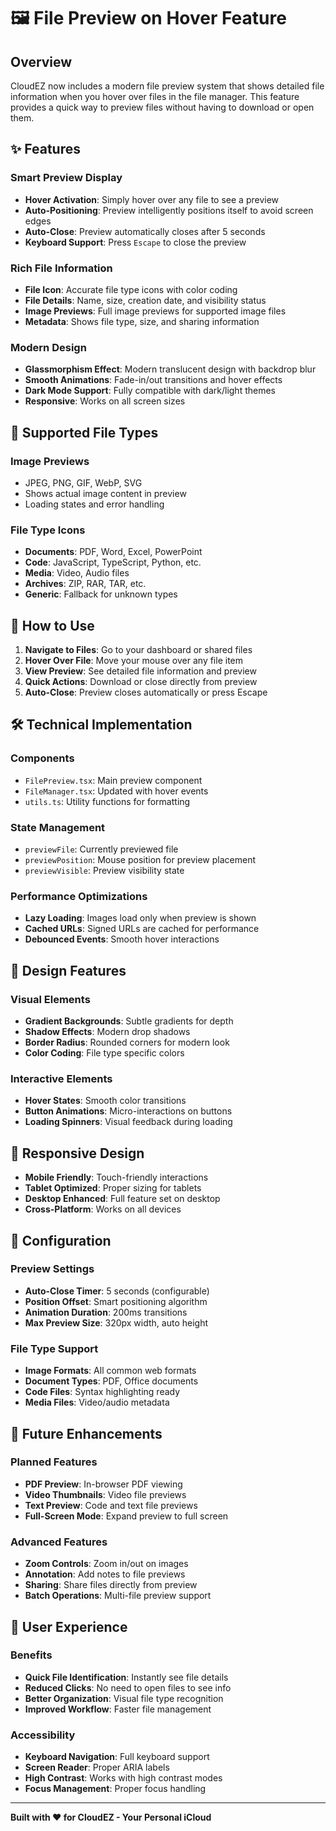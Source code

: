 # 🖼️ File Preview on Hover Feature

## Overview

CloudEZ now includes a modern file preview system that shows detailed file information when you hover over files in the file manager. This feature provides a quick way to preview files without having to download or open them.

## ✨ Features

### **Smart Preview Display**
- **Hover Activation**: Simply hover over any file to see a preview
- **Auto-Positioning**: Preview intelligently positions itself to avoid screen edges
- **Auto-Close**: Preview automatically closes after 5 seconds
- **Keyboard Support**: Press `Escape` to close the preview

### **Rich File Information**
- **File Icon**: Accurate file type icons with color coding
- **File Details**: Name, size, creation date, and visibility status
- **Image Previews**: Full image previews for supported image files
- **Metadata**: Shows file type, size, and sharing information

### **Modern Design**
- **Glassmorphism Effect**: Modern translucent design with backdrop blur
- **Smooth Animations**: Fade-in/out transitions and hover effects
- **Dark Mode Support**: Fully compatible with dark/light themes
- **Responsive**: Works on all screen sizes

## 🎯 Supported File Types

### **Image Previews**
- JPEG, PNG, GIF, WebP, SVG
- Shows actual image content in preview
- Loading states and error handling

### **File Type Icons**
- **Documents**: PDF, Word, Excel, PowerPoint
- **Code**: JavaScript, TypeScript, Python, etc.
- **Media**: Video, Audio files
- **Archives**: ZIP, RAR, TAR, etc.
- **Generic**: Fallback for unknown types

## 🚀 How to Use

1. **Navigate to Files**: Go to your dashboard or shared files
2. **Hover Over File**: Move your mouse over any file item
3. **View Preview**: See detailed file information and preview
4. **Quick Actions**: Download or close directly from preview
5. **Auto-Close**: Preview closes automatically or press Escape

## 🛠️ Technical Implementation

### **Components**
- `FilePreview.tsx`: Main preview component
- `FileManager.tsx`: Updated with hover events
- `utils.ts`: Utility functions for formatting

### **State Management**
- `previewFile`: Currently previewed file
- `previewPosition`: Mouse position for preview placement
- `previewVisible`: Preview visibility state

### **Performance Optimizations**
- **Lazy Loading**: Images load only when preview is shown
- **Cached URLs**: Signed URLs are cached for performance
- **Debounced Events**: Smooth hover interactions

## 🎨 Design Features

### **Visual Elements**
- **Gradient Backgrounds**: Subtle gradients for depth
- **Shadow Effects**: Modern drop shadows
- **Border Radius**: Rounded corners for modern look
- **Color Coding**: File type specific colors

### **Interactive Elements**
- **Hover States**: Smooth color transitions
- **Button Animations**: Micro-interactions on buttons
- **Loading Spinners**: Visual feedback during loading

## 📱 Responsive Design

- **Mobile Friendly**: Touch-friendly interactions
- **Tablet Optimized**: Proper sizing for tablets
- **Desktop Enhanced**: Full feature set on desktop
- **Cross-Platform**: Works on all devices

## 🔧 Configuration

### **Preview Settings**
- **Auto-Close Timer**: 5 seconds (configurable)
- **Position Offset**: Smart positioning algorithm
- **Animation Duration**: 200ms transitions
- **Max Preview Size**: 320px width, auto height

### **File Type Support**
- **Image Formats**: All common web formats
- **Document Types**: PDF, Office documents
- **Code Files**: Syntax highlighting ready
- **Media Files**: Video/audio metadata

## 🚀 Future Enhancements

### **Planned Features**
- **PDF Preview**: In-browser PDF viewing
- **Video Thumbnails**: Video file previews
- **Text Preview**: Code and text file previews
- **Full-Screen Mode**: Expand preview to full screen

### **Advanced Features**
- **Zoom Controls**: Zoom in/out on images
- **Annotation**: Add notes to file previews
- **Sharing**: Share files directly from preview
- **Batch Operations**: Multi-file preview support

## 🎯 User Experience

### **Benefits**
- **Quick File Identification**: Instantly see file details
- **Reduced Clicks**: No need to open files to see info
- **Better Organization**: Visual file type recognition
- **Improved Workflow**: Faster file management

### **Accessibility**
- **Keyboard Navigation**: Full keyboard support
- **Screen Reader**: Proper ARIA labels
- **High Contrast**: Works with high contrast modes
- **Focus Management**: Proper focus handling

---

**Built with ❤️ for CloudEZ - Your Personal iCloud**
